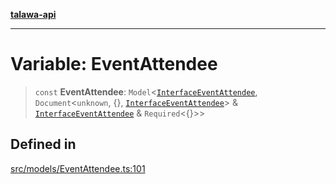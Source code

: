 [**talawa-api**](../../../README.md)

***

# Variable: EventAttendee

> `const` **EventAttendee**: `Model`\<[`InterfaceEventAttendee`](../interfaces/InterfaceEventAttendee.md), `Document`\<`unknown`, \{\}, [`InterfaceEventAttendee`](../interfaces/InterfaceEventAttendee.md)\> & [`InterfaceEventAttendee`](../interfaces/InterfaceEventAttendee.md) & `Required`\<\{\}\>\>

## Defined in

[src/models/EventAttendee.ts:101](https://github.com/Suyash878/talawa-api/blob/f376d03c37e9acd046e7cc983947432c95f74442/src/models/EventAttendee.ts#L101)
